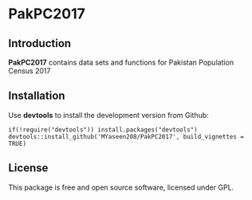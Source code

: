 # PakPC2017
## Introduction

**PakPC2017** contains data sets and functions for Pakistan Population Census 2017

## Installation
Use **devtools** to install the development version from Github:

```{r}
if(!require("devtools")) install.packages("devtools")
devtools::install_github('MYaseen208/PakPC2017', build_vignettes = TRUE)
```

## License
This package is free and open source software, licensed under GPL.
